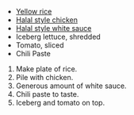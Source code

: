 * [Yellow rice](https://github.com/AlexTheHuman/Recipe_Collection/blob/master/components/yellow_rice.md)
* [Halal style chicken](https://github.com/AlexTheHuman/Recipe_Collection/blob/master/components/halal_style_chicken.md)
* [Halal style white sauce](https://github.com/AlexTheHuman/Recipe_Collection/blob/master/sauces/halal_style_white_sauce.md)
* Iceberg lettuce, shredded
* Tomato, sliced
* Chili Paste

1. Make plate of rice.
1. Pile with chicken.
1. Generous amount of white sauce.
1. Chili paste to taste.
1. Iceberg and tomato on top.
